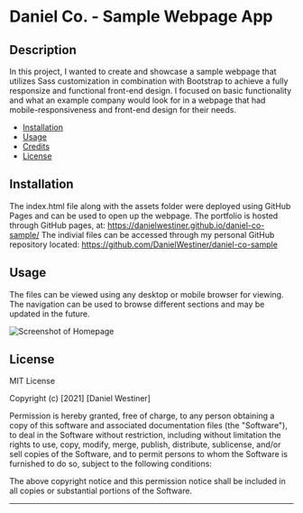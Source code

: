 # Daniel Co. - Sample Webpage App

## Description

In this project, I wanted to create and showcase a sample webpage that utilizes Sass customization in combination with Bootstrap to achieve a fully responsize and functional front-end design. I focused on basic functionality and what an example company would look for in a webpage that had mobile-responsiveness and front-end design for their needs.




- [Installation](#installation)
- [Usage](#usage)
- [Credits](#credits)
- [License](#license)

## Installation

The index.html file along with the assets folder were deployed using GitHub Pages and can be used to open up the webpage. The portfolio is hosted through GitHub pages, at: https://danielwestiner.github.io/daniel-co-sample/ The indivial files can be accessed through my personal GitHub repository located: https://github.com/DanielWestiner/daniel-co-sample

## Usage

The files can be viewed using any desktop or mobile browser for viewing.
The navigation can be used to browse different sections and may be updated in the future.

![Screenshot of Homepage](images/screenshot-daniel-co.png)

## License

MIT License

Copyright (c) [2021] [Daniel Westiner]

Permission is hereby granted, free of charge, to any person obtaining a copy
of this software and associated documentation files (the "Software"), to deal
in the Software without restriction, including without limitation the rights
to use, copy, modify, merge, publish, distribute, sublicense, and/or sell
copies of the Software, and to permit persons to whom the Software is
furnished to do so, subject to the following conditions:

The above copyright notice and this permission notice shall be included in all
copies or substantial portions of the Software.

---
